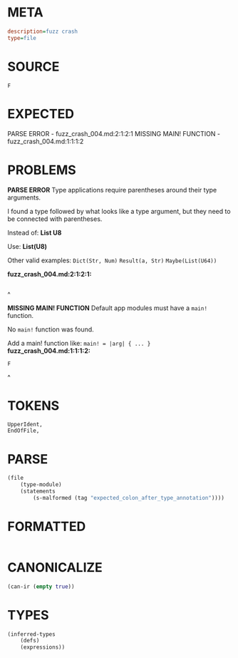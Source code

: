 # META
~~~ini
description=fuzz crash
type=file
~~~
# SOURCE
~~~roc
F
~~~
# EXPECTED
PARSE ERROR - fuzz_crash_004.md:2:1:2:1
MISSING MAIN! FUNCTION - fuzz_crash_004.md:1:1:1:2
# PROBLEMS
**PARSE ERROR**
Type applications require parentheses around their type arguments.

I found a type followed by what looks like a type argument, but they need to be connected with parentheses.

Instead of:
    **List U8**

Use:
    **List(U8)**

Other valid examples:
    `Dict(Str, Num)`
    `Result(a, Str)`
    `Maybe(List(U64))`

**fuzz_crash_004.md:2:1:2:1:**
```roc

```
^


**MISSING MAIN! FUNCTION**
Default app modules must have a `main!` function.

No `main!` function was found.

Add a main! function like:
`main! = |arg| { ... }`
**fuzz_crash_004.md:1:1:1:2:**
```roc
F
```
^


# TOKENS
~~~zig
UpperIdent,
EndOfFile,
~~~
# PARSE
~~~clojure
(file
	(type-module)
	(statements
		(s-malformed (tag "expected_colon_after_type_annotation"))))
~~~
# FORMATTED
~~~roc

~~~
# CANONICALIZE
~~~clojure
(can-ir (empty true))
~~~
# TYPES
~~~clojure
(inferred-types
	(defs)
	(expressions))
~~~
